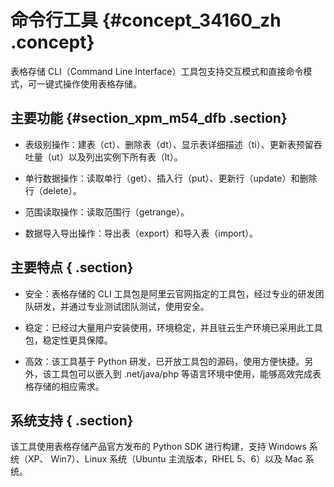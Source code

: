 # 命令行工具 {#concept_34160_zh .concept}

表格存储 CLI（Command Line Interface）工具包支持交互模式和直接命令模式，可一键式操作使用表格存储。

## 主要功能 {#section_xpm_m54_dfb .section}

-   表级别操作：建表（ct）、删除表（dt）、显示表详细描述（ti）、更新表预留吞吐量（ut）以及列出实例下所有表（lt）。

-   单行数据操作：读取单行（get）、插入行（put）、更新行（update）和删除行（delete）。

-   范围读取操作：读取范围行（getrange）。

-   数据导入导出操作：导出表（export）和导入表（import）。


## 主要特点 { .section}

-   安全：表格存储的 CLI 工具包是阿里云官网指定的工具包，经过专业的研发团队研发，并通过专业测试团队测试，使用安全。

-   稳定：已经过大量用户安装使用，环境稳定，并且驻云生产环境已采用此工具包，稳定性更具保障。

-   高效：该工具基于 Python 研发，已开放工具包的源码，使用方便快捷。另外，该工具包可以嵌入到 .net/java/php 等语言环境中使用，能够高效完成表格存储的相应需求。


## 系统支持 { .section}

该工具使用表格存储产品官方发布的 Python SDK 进行构建，支持 Windows 系统（XP、 Win7）、Linux 系统（Ubuntu 主流版本，RHEL 5、6）以及 Mac 系统。

